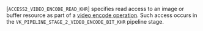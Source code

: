[`ACCESS2_VIDEO_ENCODE_READ_KHR`] specifies read access to an
image or buffer resource as part of a [video
encode operation](https://www.khronos.org/registry/vulkan/specs/1.3-extensions/html/vkspec.html#video-encode-operations).
Such access occurs in the `VK_PIPELINE_STAGE_2_VIDEO_ENCODE_BIT_KHR`
pipeline stage.